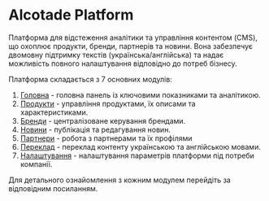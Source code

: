 # Alcotade Platform

Платформа для відстеження аналітики та управління контентом (CMS), що охоплює продукти, бренди, партнерів та новини. Вона забезпечує двомовну підтримку текстів (українська/англійська) та надає можливість повного налаштування відповідно до потреб бізнесу.

Платформа складається з 7 основних модулів:

1. [Головна](/src/app/dashboard/README.md) - головна панель із ключовими показниками та аналітикою.
2. [Продукти](/src/app/products/README.md) - управління продуктами, їх описами та характеристиками.
3. [Бренди](/src/app/brands/README.md) - централізоване керування брендами.
4. [Новини](/src/app/news/README.md) - публікація та редагування новин.
5. [Партнери](/src/app/partners/README.md) - робота з партнерами та їх профілями
6. [Переклад](/src/app/translate/README.md) - переклад контенту українською та англійською мовами.
7. [Налаштування](/src/app/settings/README.md) - налаштування параметрів платформи під потреби компанії.

Для детального ознайомлення з кожним модулем перейдіть за відповідним посиланням.